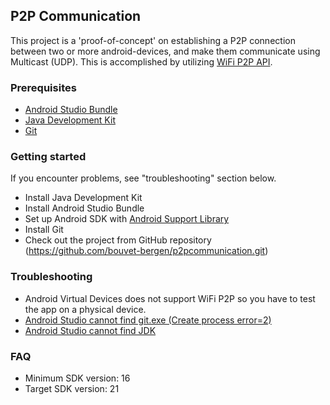 ## P2P Communication
This project is a 'proof-of-concept' on establishing a P2P connection between two or more android-devices, and make them communicate using Multicast (UDP). This is accomplished by utilizing [WiFi P2P API](http://developer.android.com/guide/topics/connectivity/wifip2p.html).

### Prerequisites
 - [Android Studio Bundle](http://developer.android.com/sdk/index.html#)
 - [Java Development Kit](http://www.oracle.com/technetwork/java/javase/downloads/index.html)
 - [Git](http://git-scm.com/downloads)

### Getting started
If you encounter problems, see "troubleshooting" section below.
- Install Java Development Kit
- Install Android Studio Bundle
- Set up Android SDK with [Android Support Library](https://developer.android.com/tools/support-library/setup.html)
- Install Git
- Check out the project from GitHub repository (https://github.com/bouvet-bergen/p2pcommunication.git)

### Troubleshooting
- Android Virtual Devices does not support WiFi P2P so you have to test the app on a physical device.
- [Android Studio cannot find git.exe (Create process error=2)](https://github.com/bouvet-bergen/p2pcommunication/wiki/Set-git-executable-path)
- [Android Studio cannot find JDK](https://github.com/bouvet-bergen/p2pcommunication/wiki/Set-JAVA_HOME-environment-variable)

### FAQ
- Minimum SDK version: 16
- Target SDK version: 21



